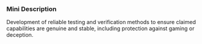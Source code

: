 ### Mini Description

Development of reliable testing and verification methods to ensure claimed capabilities are genuine and stable, including protection against gaming or deception.

